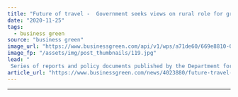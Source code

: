 ```yaml
---
title: "Future of travel -  Government seeks views on rural role for green transport innovation"
date: "2020-11-25"
tags: 
  - business green
source: "business green"
image_url: "https://www.businessgreen.com/api/v1/wps/a71de60/669e8810-0126-4fee-b7ed-a6230def6fb9/6/Food-Connect-Volunteer-Bike-Rider-Joe-Bulman-185x114.jpg"
image_fp: "/assets/img/post_thumbnails/119.jpg"
lead: "
 Series of reports and policy documents published by the Department for Transport this week seek to advance 'future of transport' programme and spur new wave of low carbon transport innovation ..."
article_url: "https://www.businessgreen.com/news/4023880/future-travel-government-seeks-views-rural-role-green-transport-innovation"
---
```


---
